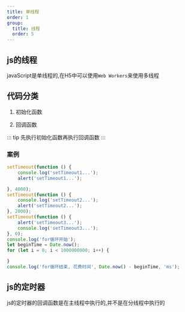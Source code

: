 ```yaml
---
title: 单线程
order: 1
group:
  title: 线程
  order: 5
---
```


## js的线程

javaScript是单线程的,在H5中可以使用`Web Workers`来使用多线程

## 代码分类

1. 初始化函数

2. 回调函数

::: tip
先执行初始化函数再执行回调函数
:::

### 案例

```javascript
setTimeout(function () {
    console.log('setTimeout1...');
    alert('setTimeout1...');

}, 4000);
setTimeout(function () {
    console.log('setTimeout2...');
    alert('setTimeout2...');
}, 2000);
setTimeout(function () {
    alert('setTimeout3...');
    console.log('setTimeout3...');
}, 0);
console.log('for循环开始');
let beginTime = Date.now();
for (let i = 0; i < 1000000000; i++) {

}
console.log('for循环结束, 花费时间', Date.now() - beginTime, 'ms');
```

## js的定时器

js的定时器的回调函数是在主线程中执行的,并不是在分线程中执行的
